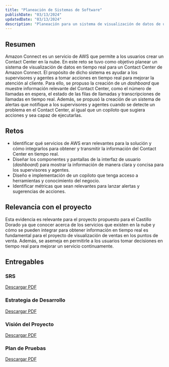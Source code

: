 ```yaml
---
title: "Planeación de Sistemas de Software"
publishDate: "03/13/2024"
updatedDate: "03/13/2024"
description: "Planeación para un sistema de visualización de datos de un Contact Center en tiempo real para AWS."
---
```


## Resumen

Amazon Connect es un servicio de AWS que permite a los usuarios crear un Contact Center en la nube. En este reto se tuvo como objetivo planear un sistema de visualización de datos en tiempo real para un Contact Center de Amazon Connect. El propósito de dicho sistema es ayudar a los supervisores y agentes a tomar acciones en tiempo real para mejorar la atención al cliente. Para ello, se propuso la creación de un _dashboard_ que muestre información relevante del Contact Center, como el número de llamadas en espera, el estado de las filas de llamadas y transcripciones de llamadas en tiempo real. Además, se propusó la creación de un sistema de alertas que notifique a los supervisores y agentes cuando se detecte un problema en el Contact Center, al igual que un copiloto que sugiera acciones y sea capaz de ejecutarlas.

## Retos

* Identificar qué servicios de AWS eran relevantes para la solución y cómo integrarlos para obtener y transmitir la información del Contact Center en tiempo real. 
* Diseñar los componentes y pantallas de la interfaz de usuario (_dashboard_) para mostrar la información de manera clara y concisa para los supervisores y agentes.
* Diseño e implementación de un copiloto que tenga acceso a herramientas y conocimiento del negocio.
* Identificar métricas que sean relevantes para lanzar alertas y sugerencias de acciones.

## Relevancia con el proyecto

Esta evidencia es relevante para el proyecto propuesto para el Castillo Dorado ya que conocer acerca de los servicios que existen en la nube y cómo se pueden integrar para obtener información en tiempo real es fundamental para el proyecto de visualización de ventas en los puntos de venta. Además, se asemeja en permitirle a los usuarios tomar decisiones en tiempo real para mejorar un servicio continuamente.

## Entregables

<div class="grid grid-cols-1 gap-8">
  <div>
    <h3>SRS</h3>
    <a href="/pdfs/planeacion/srs.pdf" class="button">Descargar PDF</a>
    <object
      data="/pdfs/planeacion/srs.pdf"
      type="application/pdf"
      width="100%"
      height="600px"
    ></object>
  </div>
  <div>
    <h3>Estrategia de Desarrollo</h3>
    <a href="/pdfs/planeacion/development-strategy.pdf" class="button">Descargar PDF</a>
    <object
      data="/pdfs/planeacion/development-strategy.pdf"
      type="application/pdf"
      width="100%"
      height="600px"
    ></object>
  </div>
  <div>
    <h3>Visión del Proyecto</h3>
    <a href="/pdfs/planeacion/project-vision.pdf" class="button">Descargar PDF</a>
    <object
      data="/pdfs/planeacion/project-vision.pdf"
      type="application/pdf"
      width="100%"
      height="600px"
    ></object>
  </div>
  <div>
    <h3>Plan de Pruebas</h3>
    <a href="/pdfs/planeacion/test-plan.pdf" class="button">Descargar PDF</a>
    <object
      data="/pdfs/planeacion/test-plan.pdf"
      type="application/pdf"
      width="100%"
      height="600px"
    ></object>
  </div>
</div>
